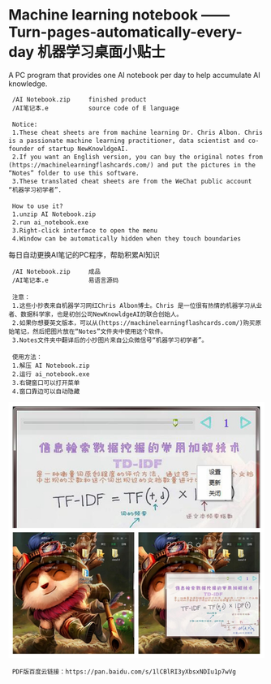 # Machine learning notebook ——Turn-pages-automatically-every-day 机器学习桌面小贴士
A PC program that provides one AI notebook per day to help accumulate AI knowledge.

     /AI Notebook.zip     finished product
     /AI笔记本.e           source code of E language

     Notice: 
     1.These cheat sheets are from machine learning Dr. Chris Albon. Chris is a passionate machine learning practitioner, data scientist and co-founder of startup NewKnowldgeAI.
     2.If you want an English version, you can buy the original notes from (https://machinelearningflashcards.com/) and put the pictures in the “Notes” folder to use this software.
     3.These translated cheat sheets are from the WeChat public account “机器学习初学者”.

     How to use it?
     1.unzip AI Notebook.zip
     2.run ai_notebook.exe
     3.Right-click interface to open the menu
     4.Window can be automatically hidden when they touch boundaries



每日自动更换AI笔记的PC程序，帮助积累AI知识

     /AI Notebook.zip     成品
     /AI笔记本.e           易语言源码
     
     注意：
     1.这些小抄表来自机器学习网红Chris Albon博士。Chris 是一位很有热情的机器学习从业者、数据科学家，也是初创公司NewKnowldgeAI的联合创始人。
     2.如果你想要英文版本，可以从(https://machinelearningflashcards.com/)购买原始笔记，然后把图片放在“Notes”文件夹中使用这个软件。
     3.Notes文件夹中翻译后的小抄图片来自公众微信号“机器学习初学者”。

     使用方法：
     1.解压 AI Notebook.zip
     2.运行 ai_notebook.exe
     3.右键窗口可以打开菜单
     4.窗口靠边可以自动隐藏



![](https://github.com/cy69855522/AI-Note-Turn-pages-automatically-every-day/blob/master/Introduction.jpg)
     
     PDF版百度云链接：https://pan.baidu.com/s/1lCBlRI3yXbsxNDIu1p7wVg
